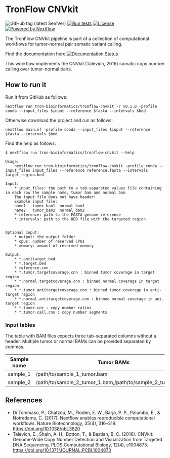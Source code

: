 # TronFlow CNVkit

![GitHub tag (latest SemVer)](https://img.shields.io/github/v/release/tron-bioinformatics/tronflow-cnvkit?sort=semver)
[![Run tests](https://github.com/TRON-Bioinformatics/tronflow-cnvkit/actions/workflows/automated_tests.yml/badge.svg?branch=master)](https://github.com/TRON-Bioinformatics/tronflow-cnvkit/actions/workflows/automated_tests.yml)
[![License](https://img.shields.io/badge/license-MIT-green)](https://opensource.org/licenses/MIT)
[![Powered by Nextflow](https://img.shields.io/badge/powered%20by-Nextflow-orange.svg?style=flat&colorA=E1523D&colorB=007D8A)](https://www.nextflow.io/)

The TronFlow CNVkit pipeline is part of a collection of computational workflows for tumor-normal pair somatic variant calling.

Find the documentation here [![Documentation Status](https://readthedocs.org/projects/tronflow-docs/badge/?version=latest)](https://tronflow-docs.readthedocs.io/en/latest/?badge=latest)


This workflow implements the CNVkit (Talevich, 2016) somatic copy number calling over tumor-normal pairs.


## How to run it

Run it from GitHub as follows:
```
nextflow run tron-bioinformatics/tronflow-cnvkit -r v0.1.0 -profile conda --input_files $input --reference $fasta --intervals $bed
```

Otherwise download the project and run as follows:
```
nextflow main.nf -profile conda --input_files $input --reference $fasta --intervals $bed
```

Find the help as follows:
```
$ nextflow run tron-bioinformatics/tronflow-cnvkit --help

Usage:
    nextflow run tron-bioinformatics/tronflow-cnvkit -profile conda --input_files input_files --reference reference.fasta --intervals target_region.bed

Input:
    * input_files: the path to a tab-separated values file containing in each row the sample name, tumor bam and normal bam
    The input file does not have header!
    Example input file:
    name1	tumor_bam1	normal_bam1
    name2	tumor_bam2	normal_bam2
    * reference: path to the FASTA genome reference
    * intervals: path to the BED file with the targeted region
    
    
Optional input:
    * output: the output folder
    * cpus: number of reserved CPUs
    * memory: amount of reserved memory

Output:
    * *.antitarget.bed
    * *.target.bed
    * reference.cnn
    * *.tumor.targetcoverage.cnn : binned tumor coverage in target region
    * *.normal.targetcoverage.cnn : binned normal coverage in target region
    * *.tumor.antitargetcoverage.cnn : binned tumor coverage in anti-target region
    * *.normal.antitargetcoverage.cnn : binned normal coverage in ani-target region
    * *.tumor.cnr : copy number ratios
    * *.tumor.call.cns : copy number segments
```


### Input tables

The table with BAM files expects three tab-separated columns without a header.
Multiple tumor or normal BAMs can be provided separated by commas.

| Sample name          | Tumor BAMs                      | Normal BAMs                  |
|----------------------|---------------------------------|------------------------------|
| sample_1             | /path/to/sample_1_tumor.bam      |    /path/to/sample_1_normal.bam   |
| sample_2             | /path/to/sample_2_tumor_1.bam,/path/to/sample_2_tumor_2.bam      |    /path/to/sample_2_normal.bam,/path/to/sample_2_normal_2.bam   |


## References

- Di Tommaso, P., Chatzou, M., Floden, E. W., Barja, P. P., Palumbo, E., & Notredame, C. (2017). Nextflow enables reproducible computational workflows. Nature Biotechnology, 35(4), 316–319. https://doi.org/10.1038/nbt.3820
- Talevich, E., Shain, A. H., Botton, T., & Bastian, B. C. (2016). CNVkit: Genome-Wide Copy Number Detection and Visualization from Targeted DNA Sequencing. PLOS Computational Biology, 12(4), e1004873. https://doi.org/10.1371/JOURNAL.PCBI.1004873
